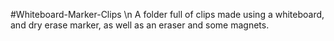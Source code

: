 #Whiteboard-Marker-Clips \n
A folder full of clips made using a whiteboard, and dry erase marker, as well as an eraser and some magnets.
